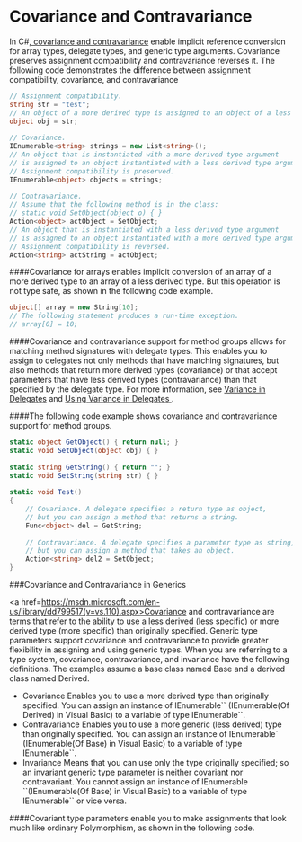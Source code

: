 # Covariance and Contravariance

In C#,<a href=https://msdn.microsoft.com/en-us/library/mt654055.aspx> covariance and contravariance</a> enable implicit reference conversion for array types, delegate types, and generic type arguments. Covariance preserves assignment compatibility and contravariance reverses it.
The following code demonstrates the difference between assignment compatibility, covariance, and contravariance
```C#
// Assignment compatibility.   
string str = "test";  
// An object of a more derived type is assigned to an object of a less derived type.   
object obj = str;  
  
// Covariance.   
IEnumerable<string> strings = new List<string>();  
// An object that is instantiated with a more derived type argument   
// is assigned to an object instantiated with a less derived type argument.   
// Assignment compatibility is preserved.   
IEnumerable<object> objects = strings;  
  
// Contravariance.             
// Assume that the following method is in the class:   
// static void SetObject(object o) { }   
Action<object> actObject = SetObject;  
// An object that is instantiated with a less derived type argument   
// is assigned to an object instantiated with a more derived type argument.   
// Assignment compatibility is reversed.   
Action<string> actString = actObject;  
```

####Covariance for arrays enables implicit conversion of an array of a more derived type to an array of a less derived type. But this operation is not type safe, as shown in the following code example.
```C#
object[] array = new String[10];  
// The following statement produces a run-time exception.  
// array[0] = 10;  
```
####Covariance and contravariance support for method groups allows for matching method signatures with delegate types. This enables you to assign to delegates not only methods that have matching signatures, but also methods that return more derived types (covariance) or that accept parameters that have less derived types (contravariance) than that specified by the delegate type. For more information, see <a href=https://msdn.microsoft.com/en-us/library/mt654059.aspx>Variance in Delegates</a> and <a href=https://msdn.microsoft.com/en-us/library/mt654057.aspx>Using Variance in Delegates </a>.

####The following code example shows covariance and contravariance support for method groups.

```C#
static object GetObject() { return null; }  
static void SetObject(object obj) { }  
  
static string GetString() { return ""; }  
static void SetString(string str) { }  
  
static void Test()  
{  
    // Covariance. A delegate specifies a return type as object,  
    // but you can assign a method that returns a string.  
    Func<object> del = GetString;  
  
    // Contravariance. A delegate specifies a parameter type as string,  
    // but you can assign a method that takes an object.  
    Action<string> del2 = SetObject;  
}  
```


###Covariance and Contravariance in Generics

<a href=https://msdn.microsoft.com/en-us/library/dd799517(v=vs.110).aspx>Covariance and contravariance </a>are terms that refer to the ability to use a less derived (less specific) or more derived type (more specific) than originally specified. Generic type parameters support covariance and contravariance to provide greater flexibility in assigning and using generic types. When you are referring to a type system, covariance, contravariance, and invariance have the following definitions. The examples assume a base class named Base and a derived class named Derived.
<ul>
<li>Covariance
Enables you to use a more derived type than originally specified.
You can assign an instance of IEnumerable`<Derived>` (IEnumerable(Of Derived) in Visual Basic) to a variable of type IEnumerable`<Base>`.
<li>Contravariance
Enables you to use a more generic (less derived) type than originally specified.
You can assign an instance of IEnumerable`<Base> (IEnumerable(Of Base) in Visual Basic) to a variable of type IEnumerable`<Derived>`.
<li>Invariance
Means that you can use only the type originally specified; so an invariant generic type parameter is neither covariant nor contravariant.
You cannot assign an instance of IEnumerable `<Base>`(IEnumerable(Of Base) in Visual Basic) to a variable of type IEnumerable`<Derived>` or vice versa.
</ul>

####Covariant type parameters enable you to make assignments that look much like ordinary Polymorphism, as shown in the following code.

```C#

```

